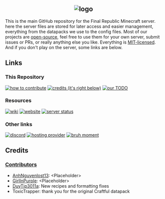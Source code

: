 <h2 align="center">
  <img src="https://media.discordapp.net/attachments/1114142242970542090/1133825188069384284/Banner.png?width=1440&height=720" alt="logo">
</h2>

This is the main GitHub repository for the Final Republic Minecraft server. here the server files are stored for later access and easier management, everything from the datapacks we use to the config files.
Most of our projects are [open-source](/projects), feel free to use them for your own server, submit issues or PRs, or really anything else you like. Everything is [MIT-licensed](LICENSE).
And if you don't play on the server, some links are below.

## Links

### This Repository

<a href="/projects/Compiling_%26_Contibuting.md#contributing"><img src="https://img.shields.io/badge/how_to-contribute-green" alt="how to contribute"></a>
<a href="#credits"><img src="https://img.shields.io/badge/credits-it's_right_below-blue" alt="credits (it's right below)"></a>
<a href="/projects/Compiling_%26_Contibuting.md#our_todo"><img src="https://img.shields.io/badge/our-TODO-red" alt="our TODO"></a>

### Resources

<a href="https://discord.com/channels/969376256640569474/1104113680083337237"><img src="https://img.shields.io/badge/our-wiki_(discord)-blue" alt="wiki"></a>
<a href="https://girlinpurple.github.io/finalrepublic"><img src="https://img.shields.io/badge/our-website-green" alt="website"></a>
<a href="https://mcsrvstat.us/server/finalrepublic.duckdns.org"><img src="https://img.shields.io/badge/dynamic/json?url=https%3A%2F%2Fapi.mcsrvstat.us%2F2%2Ffinalrepublic.duckdns.org&query=%24.online&label=server%20online%3F" alt="server status"></a>

### Other links

<a href="https://discord.gg/MX5fWws7wE"><img src="https://img.shields.io/discord/969376256640569474?label=discord&color=%235865F2" alt="discord"></a>
<a href="https://exaroton.com"><img src="https://img.shields.io/badge/hosting_provider-exaroton-lime" alt="hosting provider"></a>
<a href=""><img src="https://img.shields.io/badge/holy_shit-dj_is_trans-590481" alt="bruh moment"></a>

## Credits

### [Contributors](/../../graphs/contributors)

- [AnhNguyenlost13](https://github.com/AnhNguyenlost13): \<Placeholder\>
- [GirlInPurple](https://github.com/GirlInPurple): \<Placeholder\>
- [DuyTip3011a](https://github.com/DuyTip3011a): New recipes and formatting fixes
- ToxicTrapper: thank you for the original Craftful datapack
